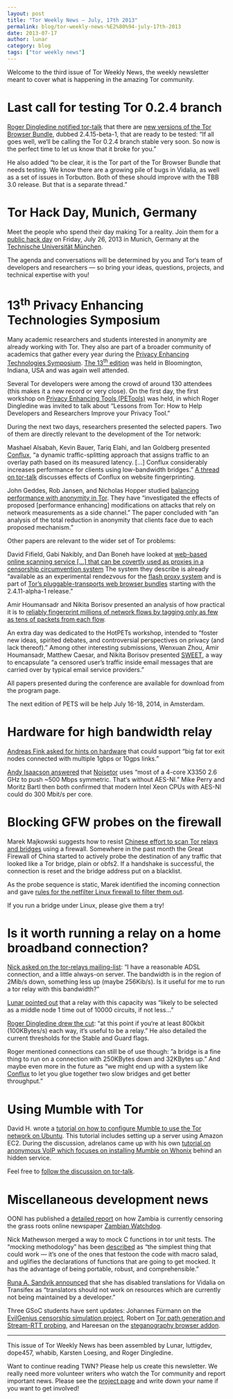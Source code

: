 ```yaml
---
layout: post
title: "Tor Weekly News — July, 17th 2013"
permalink: blog/tor-weekly-news-%E2%80%94-july-17th-2013
date: 2013-07-17
author: lunar
category: blog
tags: ["tor weekly news"]
---
```


Welcome to the third issue of Tor Weekly News, the weekly newsletter meant to cover what is happening in the amazing Tor community.

# Last call for testing Tor 0.2.4 branch

[Roger Dingledine notified tor-talk](https://lists.torproject.org/pipermail/tor-talk/2013-July/028934.html) that there are [new versions of the Tor Browser Bundle](https://www.torproject.org/projects/torbrowser.html.en#Download-torbrowserbundlealpha), dubbed 2.4.15-beta-1, that are ready to be tested: “If all goes well, we‘ll be calling the Tor 0.2.4 branch stable very soon. So now is the perfect time to let us know that it broke for you.”

He also added “to be clear, it is the Tor part of the Tor Browser Bundle that needs testing. We know there are a growing pile of bugs in Vidalia, as well as a set of issues in Torbutton. Both of these should improve with the TBB 3.0 release. But that is a separate thread.”

# Tor Hack Day, Munich, Germany

Meet the people who spend their day making Tor a reality. Join them for a [public hack day](https://blog.torproject.org/blog/join-us-tor-hack-day-munich-germany) on Friday, July 26, 2013 in Munich, Germany at the [Technische Universität München](http://www.tum.de/).

The agenda and conversations will be determined by you and Tor‘s team of developers and researchers — so bring your ideas, questions, projects, and technical expertise with you!

# 13<sup>th</sup> Privacy Enhancing Technologies Symposium

Many academic researchers and students interested in anonymity are already working with Tor. They also are part of a broader community of academics that gather every year during the [Privacy Enhancing Technologies Symposium](http://petsymposium.org/). [The 13<sup>th</sup> edition](http://petsymposium.org/2013/program.php) was held in Bloomington, Indiana, USA and was again well attended.

Several Tor developers were among the crowd of around 130 attendees (this makes it a new record or very close). On the first day, the first workshop on [Privacy Enhancing Tools (PETools)](http://petools.soic.indiana.edu/) was held, in which Roger Dingledine was invited to talk about “Lessons from Tor: How to Help Developers and Researchers Improve your Privacy Tool.”

During the next two days, researchers presented the selected papers. Two of them are directly relevant to the development of the Tor network:

Mashael Alsabah, Kevin Bauer, Tariq Elahi, and Ian Goldberg presented [Conflux](http://freehaven.net/anonbib/papers/pets2013/paper_65.pdf), “a dynamic traffic-splitting approach that assigns traffic to an overlay path based on its measured latency. […] Conflux considerably increases performance for clients using low-bandwidth bridges.” [A thread on tor-talk](https://lists.torproject.org/pipermail/tor-talk/2013-July/028950.html) discusses effects of Conflux on website fingerprinting.

John Geddes, Rob Jansen, and Nicholas Hopper studied [balancing performance with anonymity in Tor](http://freehaven.net/anonbib/papers/pets2013/paper_80.pdf). They have “investigated the effects of proposed [performance enhancing] modifications on attacks that rely on network measurements as a side channel.” The paper concluded with “an analysis of the total reduction in anonymity that clients face due to
each proposed mechanism.”

Other papers are relevant to the wider set of Tor problems:

David Fifield, Gabi Nakibly, and Dan Boneh have looked at [web-based online scanning service […] that can be covertly used as proxies in a censorship circumvention system](http://freehaven.net/anonbib/papers/pets2013/paper_29.pdf) The system they describe is already “available as an experimental rendezvous for the [flash proxy system](https://crypto.stanford.edu/flashproxy/) and is part of [Tor’s pluggable-transports web browser bundles](https://www.torproject.org/projects/obfsproxy.html#download) starting with the 2.4.11-alpha-1 release.”

Amir Houmansadr and Nikita Borisov presented an analysis of how practical it is to [reliably fingerprint millions of network flows by tagging only as few as tens of packets from each flow](http://freehaven.net/anonbib/papers/pets2013/paper_71.pdf).

An extra day was dedicated to the HotPETs workshop, intended to “foster new ideas, spirited debates, and controversial perspectives on privacy (and lack thereof).” Among other interesting submissions, Wenxuan Zhou, Amir Houmansadr, Matthew Caesar, and Nikita Borisov presented [SWEET](http://petsymposium.org/2013/papers/zhou-censorship.pdf), a way to encapsulate “a censored user’s traffic inside email messages that are carried over by typical email service providers.”

All papers presented during the conference are available for download from the program page.

The next edition of PETS will be help July 16-18, 2014, in Amsterdam.

# Hardware for high bandwidth relay

[Andreas Fink asked for hints on hardware](https://lists.torproject.org/pipermail/tor-relays/2013-July/002239.html) that could support “big fat tor exit nodes connected with multiple 1gbps or 10gps links.”

[Andy Isaacson answered](https://lists.torproject.org/pipermail/tor-relays/2013-July/002241.html) that [Noisetor](http://noisetor.net/) uses “most of a 4-core X3350 2.6 GHz to push ~500 Mbps symmetric. That‘s without AES-NI.” Mike Perry and Moritz Bartl then both confirmed that modern Intel Xeon CPUs with AES-NI could do 300 Mbit/s per core.

# Blocking GFW probes on the firewall

Marek Majkowski suggests how to resist [Chinese effort to scan Tor relays and bridges](http://www.cs.kau.se/philwint/pdf/foci2012.pdf) using a firewall. Somewhere in the past month the Great Firewall of China started to actively probe the destination of any traffic that looked like a Tor bridge, plain or obfs2. If a handshake is successful, the connection is reset and the bridge address put on a blacklist.

As the probe sequence is static, Marek identified the incoming connection and gave [rules for the netfilter Linux firewall to filter them out](https://lists.torproject.org/pipermail/tor-talk/2013-July/028897.html).

If you run a bridge under Linux, please give them a try!

# Is it worth running a relay on a home broadband connection?

[Nick asked on the tor-relays mailing-list](https://lists.torproject.org/pipermail/tor-relays/2013-July/002240.html): “I have a reasonable ADSL connection, and a little always-on server. The bandwidth is in the region of 2Mib/s down, something less up (maybe 256Kib/s). Is it useful for me to run a tor relay with this bandwidth?”

[Lunar pointed out](https://lists.torproject.org/pipermail/tor-relays/2013-July/002249.html) that a relay with this capacity was “likely to be selected as a middle node 1 time out of 10000 circuits, if not less…”

[Roger Dingledine drew the cut](https://lists.torproject.org/pipermail/tor-relays/2013-July/002255.html): “at this point if you‘re at least 800kbit (100KBytes/s) each way, it‘s useful to be a relay.” He also detailed the current thresholds for the Stable and Guard flags.

Roger mentioned connections can still be of use though: ”a bridge is a fine thing to run on a connection with 250KBytes down and 32KBytes up.” And maybe even more in the future as “we might end up with a system like [Conflux](http://freehaven.net/anonbib/papers/pets2013/paper_65.pdf) to let you glue together two slow bridges and get better throughput.”

# Using Mumble with Tor

David H. wrote a [tutorial on how to configure Mumble to use the Tor network on Ubuntu](http://huertanix.tumblr.com/post/55261352264/location-anonymous-voice-communication-a-step-by-step). This tutorial includes setting up a server using Amazon EC2. During the discussion, adrelanos came up with his own [tutorial on anonymous VoIP which focuses on installing Mumble on Whonix](https://whonix.org/wiki/Voip) behind an hidden service.

Feel free to [follow the discussion on tor-talk](https://lists.torproject.org/pipermail/tor-talk/2013-July/028939.html).

# Miscellaneous development news

OONI has published a [detailed report](https://ooni.torproject.org/zambia-a-country-under-deep-packet-inspection.html) on how Zambia is currently censoring the grass roots online newspaper [Zambian Watchdog](https://zambianwatchdog.com/).

Nick Mathewson merged a way to mock C functions in tor unit tests. The “mocking methodology” has been [described](https://trac.torproject.org/projects/tor/ticket/8949#comment:1) as “the simplest thing that could work — it‘s one of the ones that festoon the code with macro salad, and uglifies the declarations of functions that are going to get mocked. It has the advantage of being portable, robust, and comprehensible.”

[Runa A. Sandvik announced](https://lists.torproject.org/pipermail/tor-dev/2013-July/005129.html) that she has disabled translations for Vidalia on Transifex as “translators should not work on resources which are currently not being maintained by a developer.”

Three GSoC students have sent updates: Johannes Fürmann on the [EvilGenius censorship simulation project](https://lists.torproject.org/pipermail/tor-dev/2013-July/005140.html), Robert on [Tor path generation and Stream-RTT probing](https://lists.torproject.org/pipermail/tor-dev/2013-July/005141.html), and Hareesan on the [steganography browser addon](https://lists.torproject.org/pipermail/tor-dev/2013-July/005143.html).

* * *

This issue of Tor Weekly News has been assembled by Lunar, luttigdev, dope457, whabib, Karsten Loesing, and Roger Dingledine.

Want to continue reading TWN? Please help us create this newsletter. We really need more volunteer writers who watch the Tor community and report important news. Please see the [project page](https://trac.torproject.org/projects/tor/wiki/TorWeeklyNews) and write down your name if you want to get involved!

